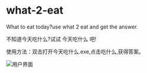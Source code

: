 # what-2-eat
What to eat today?use what 2 eat and get the answer.

不知道今天吃什么?试试 今天吃什么 吧!

使用方法：双击打开今天吃什么.exe,点击吃什么,获得答案。

![用户界面](https://s2.ax1x.com/2019/08/08/e7ht7n.png "用户界面")

